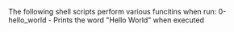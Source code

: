 The following shell scripts perform various funcitins when run:
0-hello_world - Prints the word "Hello World" when executed
